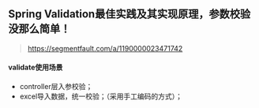 ## Spring Validation最佳实践及其实现原理，参数校验没那么简单！
> https://segmentfault.com/a/1190000023471742


#### validate使用场景
- controller层入参校验；
- excel导入数据，统一校验；（采用手工编码的方式）；
